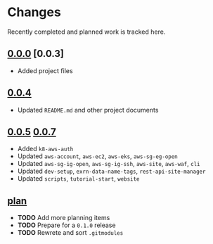 # Changes
Recently completed and planned work is tracked here.

## [0.0.0](.) [0.0.3]
- Added project files

## [0.0.4](.)
- Updated `README.md` and other project documents

## [0.0.5](.) [0.0.7](.)
- Added `k8-aws-auth`
- Updated `aws-account`, `aws-ec2`, `aws-eks`, `aws-sg-eg-open`
- Updated `aws-sg-ig-open`, `aws-sg-ig-ssh`, `aws-site`, `aws-waf`, `cli`
- Updated `dev-setup`, `exrn-data-name-tags`, `rest-api-site-manager`
- Updated `scripts`, `tutorial-start`, `website`

## [plan](.)
- **TODO** Add more planning items
- **TODO** Prepare for a `0.1.0` release
- **TODO** Rewrete and sort `.gitmodules`
